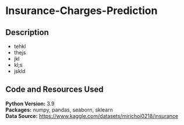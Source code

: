 # Insurance-Charges-Prediction

## Description

- tehkl
- thejs
- jkl
- kl;s
- jskld


## Code and Resources Used
**Python Version:** 3.9 <br> 
**Packages:** numpy, pandas, seaborn, sklearn <br>
**Data Source:** https://www.kaggle.com/datasets/mirichoi0218/insurance
